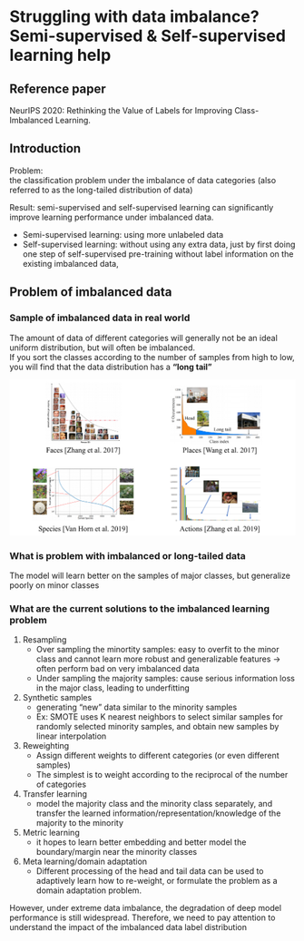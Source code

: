 # Struggling with data imbalance? Semi-supervised & Self-supervised learning help

## Reference paper

NeurIPS 2020: Rethinking the Value of Labels for Improving Class-Imbalanced Learning.

## Introduction

Problem:  
the classification problem under the imbalance of data categories (also referred to as the long-tailed distribution of data)

Result:
semi-supervised and self-supervised learning can significantly improve learning performance under imbalanced data.

* Semi-supervised learning: using more unlabeled data
* Self-supervised learning: without using any extra data, just by first doing one step of self-supervised pre-training without label information on the existing imbalanced data,

## Problem of imbalanced data

### Sample of imbalanced data in real world

The amount of data of different categories will generally not be an ideal uniform distribution, but will often be imbalanced.  
If you sort the classes according to the number of samples from high to low, you will find that the data distribution has a **“long tail”**

![img](img/imbalanced%20data%20sample.png)

### What is problem with imbalanced or long-tailed data

The model will learn better on the samples of major classes, but generalize poorly on minor classes

### What are the current solutions to the imbalanced learning problem

1. Resampling
   * Over sampling the minortity samples: easy to overfit to the minor class and cannot learn more robust and generalizable features -> often perform bad on very imbalanced data
   * Under sampling the majority samples: cause serious information loss in the major class, leading to underfitting
2. Synthetic samples
   * generating “new” data similar to the minority samples
   * Ex: SMOTE uses K nearest neighbors to select similar samples for randomly selected minority samples, and obtain new samples by linear interpolation
3. Reweighting
    * Assign different weights to different categories (or even different samples)
    * The simplest is to weight according to the reciprocal of the number of categories
4. Transfer learning
    * model the majority class and the minority class separately, and transfer the learned information/representation/knowledge of the majority to the minority
5. Metric learning
    * it hopes to learn better embedding and better model the boundary/margin near the minority classes
6. Meta learning/domain adaptation
    * Different processing of the head and tail data can be used to adaptively learn how to re-weight, or formulate the problem as a domain adaptation problem.

However, under extreme data imbalance, the degradation of deep model performance is still widespread. Therefore, we need to pay attention to understand the impact of the imbalanced data label distribution 

